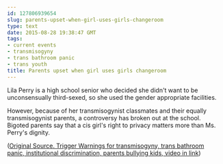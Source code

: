 ```yaml
---
id: 127806939654
slug: parents-upset-when-girl-uses-girls-changeroom
type: text
date: 2015-08-28 19:38:47 GMT
tags:
- current events
- transmisogyny
- trans bathroom panic
- trans youth
title: Parents upset when girl uses girls changeroom
---
```

Lila Perry is a high school senior who decided she didn't want to be unconsensually third-sexed, so she used the gender appropriate facilities.

However, because of her transmisogynist classmates and their equally transmisogynist parents, a controversy has broken out at the school. Bigoted parents say that a cis girl's right to privacy matters more than Ms. Perry's dignity.

([Original Source. Trigger Warnings for transmisogyny, trans bathroom panic, institutional discrimination, parents bullying kids, video in link][1])

[1]: https://web.archive.org/web/20150828173511/http://fox2now.com/2015/08/27/transgendered-student-becomes-topic-of-discussion-at-hillsboro-high-school-meeting/